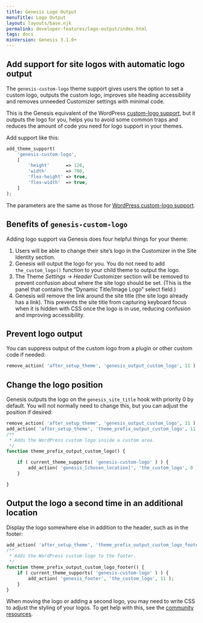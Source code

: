 ```yaml
---
title: Genesis Logo Output
menuTitle: Logo Output
layout: layouts/base.njk
permalink: developer-features/logo-output/index.html
tags: docs
minVersion: Genesis 3.1.0+
---
```


## Add support for site logos with automatic logo output
The `genesis-custom-logo` theme support gives users the option to set a custom logo, outputs the custom logo, improves site heading accessibility and removes unneeded Customizer settings with minimal code.

This is the Genesis equivalent of the WordPress [custom-logo support](https://developer.wordpress.org/themes/functionality/custom-logo/#adding-custom-logo-support-to-your-theme), but it outputs the logo for you, helps you to avoid some common traps and reduces the amount of code you need for logo support in your themes.

Add support like this:

```php
add_theme_support(
    'genesis-custom-logo',
    [
        'height'      => 120,
        'width'       => 700,
        'flex-height' => true,
        'flex-width'  => true,
    ]
);
```

The parameters are the same as those for [WordPress custom-logo support](https://developer.wordpress.org/themes/functionality/custom-logo/#adding-custom-logo-support-to-your-theme).

## Benefits of `genesis-custom-logo`
Adding logo support via Genesis does four helpful things for your theme:

1. Users will be able to change their site’s logo in the Customizer in the Site Identity section.
2. Genesis will output the logo for you. You do not need to add `the_custom_logo()` function to your child theme to output the logo.
3. The Theme <em>Settings → Header</em> Customizer section will be removed to prevent confusion about where the site logo should be set. (This is the panel that contains the “Dynamic Title/Image Logo” select field.)
4. Genesis will remove the link around the site title (the site logo already has a link). This prevents the site title from capturing keyboard focus when it is hidden with CSS once the logo is in use, reducing confusion and improving accessibility.

## Prevent logo output
You can suppress output of the custom logo from a plugin or other custom code if needed:

```php
remove_action( 'after_setup_theme', 'genesis_output_custom_logo', 11 );
```

## Change the logo position
Genesis outputs the logo on the `genesis_site_title` hook with priority 0 by default. You will not normally need to change this, but you can adjust the position if desired:

```php
remove_action( 'after_setup_theme', 'genesis_output_custom_logo', 11 );
add_action( 'after_setup_theme', 'theme_prefix_output_custom_logo', 11 );
/**
 * Adds the WordPress custom logo inside a custom area.
 */
function theme_prefix_output_custom_logo() {

	if ( current_theme_supports( 'genesis-custom-logo' ) ) {
		add_action( 'genesis_[chosen_location]', 'the_custom_logo', 0 );
	}

}
```

## Output the logo a second time in an additional location
Display the logo somewhere else in addition to the header, such as in the footer:

```php
add_action( 'after_setup_theme', 'theme_prefix_output_custom_logo_footer', 11 );
/**
 * Adds the WordPress custom logo to the footer.
 */
function theme_prefix_output_custom_logo_footer() {
	if ( current_theme_supports( 'genesis-custom-logo' ) ) {
		add_action( 'genesis_footer', 'the_custom_logo', 11 );
	}
}
```

When moving the logo or adding a second logo, you may need to write CSS to adjust the styling of your logos. To get help with this, see the <a href="{{ '/contribute/community/' | url }}">community resources</a>.
